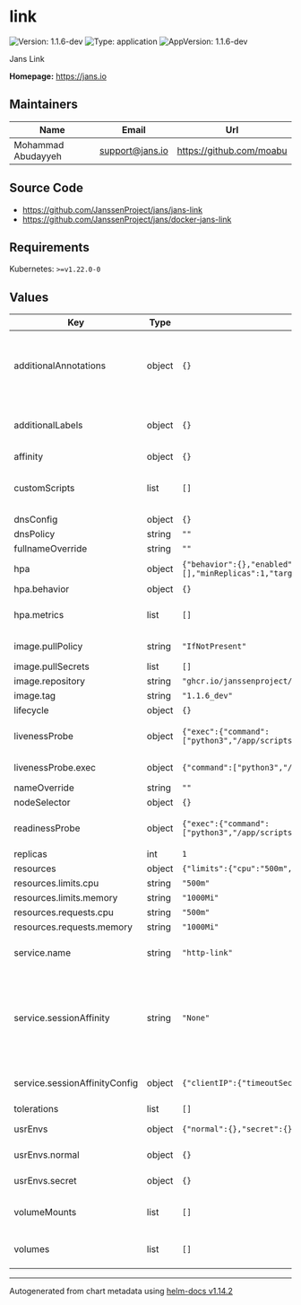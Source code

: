 # link

![Version: 1.1.6-dev](https://img.shields.io/badge/Version-1.1.6--dev-informational?style=flat-square) ![Type: application](https://img.shields.io/badge/Type-application-informational?style=flat-square) ![AppVersion: 1.1.6-dev](https://img.shields.io/badge/AppVersion-1.1.6--dev-informational?style=flat-square)

Jans Link

**Homepage:** <https://jans.io>

## Maintainers

| Name | Email | Url |
| ---- | ------ | --- |
| Mohammad Abudayyeh | <support@jans.io> | <https://github.com/moabu> |

## Source Code

* <https://github.com/JanssenProject/jans/jans-link>
* <https://github.com/JanssenProject/jans/docker-jans-link>

## Requirements

Kubernetes: `>=v1.22.0-0`

## Values

| Key | Type | Default | Description |
|-----|------|---------|-------------|
| additionalAnnotations | object | `{}` | Additional annotations that will be added across all resources  in the format of {cert-manager.io/issuer: "letsencrypt-prod"}. key app is taken |
| additionalLabels | object | `{}` | Additional labels that will be added across all resources definitions in the format of {mylabel: "myapp"} |
| affinity | object | `{}` |  |
| customScripts | list | `[]` | Add custom scripts that have been mounted to run before the entrypoint. - /tmp/custom.sh - /tmp/custom2.sh |
| dnsConfig | object | `{}` | Add custom dns config |
| dnsPolicy | string | `""` | Add custom dns policy |
| fullnameOverride | string | `""` |  |
| hpa | object | `{"behavior":{},"enabled":true,"maxReplicas":10,"metrics":[],"minReplicas":1,"targetCPUUtilizationPercentage":50}` | Configure the HorizontalPodAutoscaler |
| hpa.behavior | object | `{}` | Scaling Policies |
| hpa.metrics | list | `[]` | metrics if targetCPUUtilizationPercentage is not set |
| image.pullPolicy | string | `"IfNotPresent"` | Image pullPolicy to use for deploying. |
| image.pullSecrets | list | `[]` | Image Pull Secrets |
| image.repository | string | `"ghcr.io/janssenproject/jans/link"` | Image  to use for deploying. |
| image.tag | string | `"1.1.6_dev"` | Image  tag to use for deploying. |
| lifecycle | object | `{}` |  |
| livenessProbe | object | `{"exec":{"command":["python3","/app/scripts/healthcheck.py"]},"initialDelaySeconds":30,"periodSeconds":30,"timeoutSeconds":5}` | Configure the liveness healthcheck for the link if needed. |
| livenessProbe.exec | object | `{"command":["python3","/app/scripts/healthcheck.py"]}` | Executes the python3 healthcheck. |
| nameOverride | string | `""` |  |
| nodeSelector | object | `{}` |  |
| readinessProbe | object | `{"exec":{"command":["python3","/app/scripts/healthcheck.py"]},"initialDelaySeconds":25,"periodSeconds":25,"timeoutSeconds":5}` | Configure the readiness healthcheck for the link if needed. |
| replicas | int | `1` | Service replica number. |
| resources | object | `{"limits":{"cpu":"500m","memory":"1000Mi"},"requests":{"cpu":"500m","memory":"1000Mi"}}` | Resource specs. |
| resources.limits.cpu | string | `"500m"` | CPU limit. |
| resources.limits.memory | string | `"1000Mi"` | Memory limit. |
| resources.requests.cpu | string | `"500m"` | CPU request. |
| resources.requests.memory | string | `"1000Mi"` | Memory request. |
| service.name | string | `"http-link"` | The name of the link port within the link service. Please keep it as default. |
| service.sessionAffinity | string | `"None"` | Default set to None If you want to make sure that connections from a particular client are passed to the same Pod each time, you can select the session affinity based on the client's IP addresses by setting this to ClientIP |
| service.sessionAffinityConfig | object | `{"clientIP":{"timeoutSeconds":10800}}` | the maximum session sticky time if sessionAffinity is ClientIP |
| tolerations | list | `[]` |  |
| usrEnvs | object | `{"normal":{},"secret":{}}` | Add custom normal and secret envs to the service |
| usrEnvs.normal | object | `{}` | Add custom normal envs to the service variable1: value1 |
| usrEnvs.secret | object | `{}` | Add custom secret envs to the service variable1: value1 |
| volumeMounts | list | `[]` | Configure any additional volumesMounts that need to be attached to the containers |
| volumes | list | `[]` | Configure any additional volumes that need to be attached to the pod |

----------------------------------------------
Autogenerated from chart metadata using [helm-docs v1.14.2](https://github.com/norwoodj/helm-docs/releases/v1.14.2)
